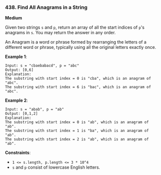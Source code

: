 ### 438. Find All Anagrams in a String

**Medium**

Given two strings `s` and `p`, return an array of all the start indices of `p`'s anagrams in `s`. You may return the answer in any order.

An Anagram is a word or phrase formed by rearranging the letters of a different word or phrase, typically using all the original letters exactly once.

 

**Example 1**:
```
Input: s = "cbaebabacd", p = "abc"
Output: [0,6]
Explanation:
The substring with start index = 0 is "cba", which is an anagram of "abc".
The substring with start index = 6 is "bac", which is an anagram of "abc".
```
**Example 2**:
```
Input: s = "abab", p = "ab"
Output: [0,1,2]
Explanation:
The substring with start index = 0 is "ab", which is an anagram of "ab".
The substring with start index = 1 is "ba", which is an anagram of "ab".
The substring with start index = 2 is "ab", which is an anagram of "ab".
```

**Constraints**:

* `1 <= s.length, p.length <= 3 * 10^4`
* `s` and `p` consist of lowercase English letters.